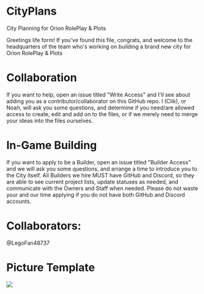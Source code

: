 # CityPlans
City Planning for Orion RolePlay &amp; Plots

Greetings life form!
If you've found this file, congrats, and welcome to the headquarters of the team who's working on building a brand new city for Orion RolePlay &amp; Plots

# Collaboration
If you want to help, open an issue titled "Write Access" and I'll see about adding you as a contributor/collaborator on this GitHub repo.
I (Clik), or Noah, will ask you some questions, and determine if you need/are allowed access to create, edit and add on to the files, or if we merely need to merge your ideas into the files ourselves.

# In-Game Building
If you want to apply to be a Builder, open an issue titled "Builder Access" and we will ask you some questions, and arrange a time to introduce you to the City itself.
All Builders we hire MUST have GitHub and Discord, so they are able to see current project lists, update statuses as needed, and communicate with the Owners and Staff when needed. Please do not waste your and our time applying if you do not have both GitHub and Discord accounts.
 
# Collaborators:
@LegoFan48737

# Picture Template

<a align="center"><img src="https://ibb.co/Ycqk9gq"></img></a>
